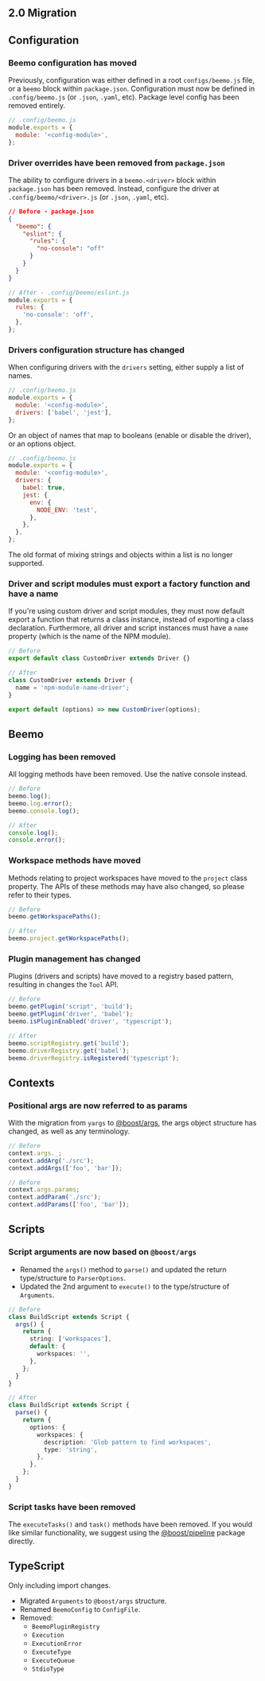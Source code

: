 ## 2.0 Migration

## Configuration

### Beemo configuration has moved

Previously, configuration was either defined in a root `configs/beemo.js` file, or a `beemo` block
within `package.json`. Configuration must now be defined in `.config/beemo.js` (or `.json`, `.yaml`,
etc). Package level config has been removed entirely.

```js
// .config/beemo.js
module.exports = {
  module: '<config-module>',
};
```

### Driver overrides have been removed from `package.json`

The ability to configure drivers in a `beemo.<driver>` block within `package.json` has been removed.
Instead, configure the driver at `.config/beemo/<driver>.js` (or `.json`, `.yaml`, etc).

```json
// Before - package.json
{
  "beemo": {
    "eslint": {
      "rules": {
        "no-console": "off"
      }
    }
  }
}
```

```js
// After - .config/beemo/eslint.js
module.exports = {
  rules: {
    'no-console': 'off',
  },
};
```

### Drivers configuration structure has changed

When configuring drivers with the `drivers` setting, either supply a list of names.

```js
// .config/beemo.js
module.exports = {
  module: '<config-module>',
  drivers: ['babel', 'jest'],
};
```

Or an object of names that map to booleans (enable or disable the driver), or an options object.

```js
// .config/beemo.js
module.exports = {
  module: '<config-module>',
  drivers: {
    babel: true,
    jest: {
      env: {
        NODE_ENV: 'test',
      },
    },
  },
};
```

The old format of mixing strings and objects within a list is no longer supported.

### Driver and script modules must export a factory function and have a name

If you're using custom driver and script modules, they must now default export a function that
returns a class instance, instead of exporting a class declaration. Furthermore, all driver and
script instances must have a `name` property (which is the name of the NPM module).

```ts
// Before
export default class CustomDriver extends Driver {}
```

```ts
// After
class CustomDriver extends Driver {
  name = 'npm-module-name-driver';
}

export default (options) => new CustomDriver(options);
```

## Beemo

### Logging has been removed

All logging methods have been removed. Use the native console instead.

```ts
// Before
beemo.log();
beemo.log.error();
beemo.console.log();

// After
console.log();
console.error();
```

### Workspace methods have moved

Methods relating to project workspaces have moved to the `project` class property. The APIs of these
methods may have also changed, so please refer to their types.

```ts
// Before
beemo.getWorkspacePaths();

// After
beemo.project.getWorkspacePaths();
```

### Plugin management has changed

Plugins (drivers and scripts) have moved to a registry based pattern, resulting in changes the
`Tool` API.

```ts
// Before
beemo.getPlugin('script', 'build');
beemo.getPlugin('driver', 'babel');
beemo.isPluginEnabled('driver', 'typescript');
```

```ts
// After
beemo.scriptRegistry.get('build');
beemo.driverRegistry.get('babel');
beemo.driverRegistry.isRegistered('typescript');
```

## Contexts

### Positional args are now referred to as params

With the migration from `yargs` to [@boost/args](https://boostlib.dev/docs/args), the args object
structure has changed, as well as any terminology.

```ts
// Before
context.args._;
context.addArg('./src');
context.addArgs(['foo', 'bar']);
```

```ts
// Before
context.args.params;
context.addParam('./src');
context.addParams(['foo', 'bar']);
```

## Scripts

### Script arguments are now based on `@boost/args`

- Renamed the `args()` method to `parse()` and updated the return type/structure to `ParserOptions`.
- Updated the 2nd argument to `execute()` to the type/structure of `Arguments`.

```ts
// Before
class BuildScript extends Script {
  args() {
    return {
      string: ['workspaces'],
      default: {
        workspaces: '',
      },
    };
  }
}
```

```ts
// After
class BuildScript extends Script {
  parse() {
    return {
      options: {
        workspaces: {
          description: 'Glob pattern to find workspaces',
          type: 'string',
        },
      },
    };
  }
}
```

### Script tasks have been removed

The `executeTasks()` and `task()` methods have been removed. If you would like similar
functionality, we suggest using the [@boost/pipeline](https://boostlib.dev/docs/pipeline) package
directly.

## TypeScript

Only including import changes.

- Migrated `Arguments` to `@boost/args` structure.
- Renamed `BeemoConfig` to `ConfigFile`.
- Removed:
  - `BeemoPluginRegistry`
  - `Execution`
  - `ExecutionError`
  - `ExecuteType`
  - `ExecuteQueue`
  - `StdioType`
